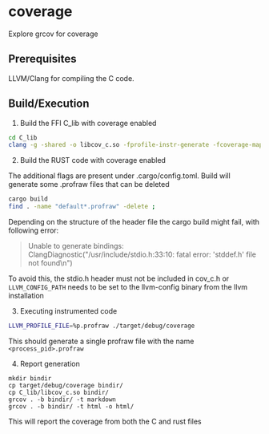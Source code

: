 # coverage

Explore grcov for coverage

## Prerequisites

LLVM/Clang for compiling the C code.

## Build/Execution

1. Build the FFI C_lib with coverage enabled

```bash
cd C_lib
clang -g -shared -o libcov_c.so -fprofile-instr-generate -fcoverage-mapping  cov_c.c
```

2. Build the RUST code with coverage enabled

The additional flags are present under .cargo/config.toml. Build will generate some .profraw files
that can be deleted

```bash
cargo build
find . -name "default*.profraw" -delete ;
```

Depending on the structure of the header file the cargo build might fail,
with following error:

> Unable to generate bindings: ClangDiagnostic("/usr/include/stdio.h:33:10: fatal error: 'stddef.h' file not found\n")

To avoid this, the stdio.h header must not be included in cov_c.h or `LLVM_CONFIG_PATH` needs to be set to the
llvm-config binary from the llvm installation

3. Executing instrumented code

```bash
LLVM_PROFILE_FILE=%p.profraw ./target/debug/coverage 
```

This should generate a single profraw file with the name `<process_pid>.profraw`

4. Report generation

```
mkdir bindir
cp target/debug/coverage bindir/
cp C_lib/libcov_c.so bindir/
grcov . -b bindir/ -t markdown
grcov . -b bindir/ -t html -o html/
```

This will report the coverage from both the C and rust files
